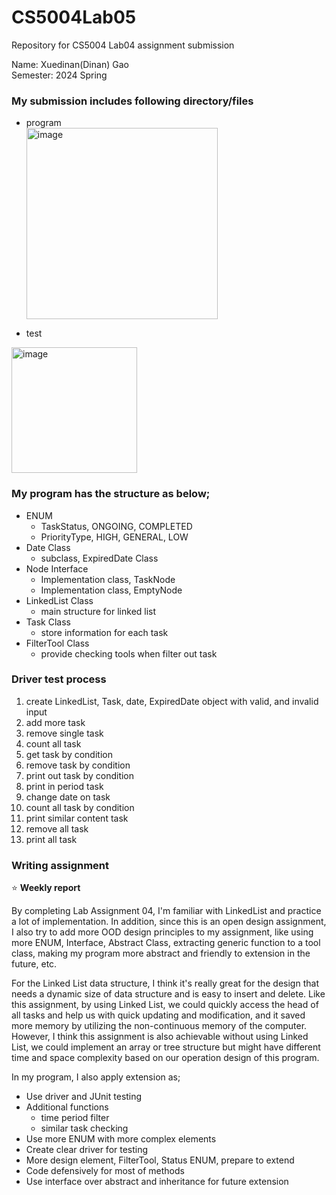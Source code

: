 # CS5004Lab05
Repository for CS5004 Lab04 assignment submission

Name: Xuedinan(Dinan) Gao\
Semester: 2024 Spring

### My submission includes following directory/files

- program\
  <img width="306" alt="image" src="https://github.com/Xuedinan/CS5004Lab04/assets/144306521/dcceee04-1dd9-4b2a-97fe-d7f8dd0f5417">


- test
<img width="201" alt="image" src="https://github.com/Xuedinan/CS5004Lab04/assets/144306521/df7e7036-f73a-4995-8820-6a5527b6d1fa">


### My program has the structure as below;

- ENUM
	- TaskStatus, ONGOING, COMPLETED
	- PriorityType, HIGH, GENERAL, LOW
- Date Class
	- subclass, ExpiredDate Class
- Node Interface
	- Implementation class, TaskNode
	- Implementation class, EmptyNode
- LinkedList Class
	- main structure for linked list
- Task Class
	- store information for each task
- FilterTool Class
	- provide checking tools when filter out task
 
### Driver test process
1. create LinkedList, Task, date, ExpiredDate object with valid, and invalid input
2. add more task
3. remove single task
4. count all task
5. get task by condition
6. remove task by condition
7. print out task by condition
8. print in period task
9. change date on task
10. count all task by condition
11. print similar content task
12. remove all task
13. print all task

### Writing assignment

:star:  **Weekly report**

By completing Lab Assignment 04, I'm familiar with LinkedList and practice a lot of implementation. In addition, since this is an open design assignment, I also try to add more OOD design principles to my assignment, like using more ENUM, Interface, Abstract Class, extracting generic function to a tool class, making my program more abstract and friendly to extension in the future, etc.

For the Linked List data structure, I think it's really great for the design that needs a dynamic size of data structure and is easy to insert and delete. Like this assignment, by using Linked List, we could quickly access the head of all tasks and help us with quick updating and modification, and it saved more memory by utilizing the non-continuous memory of the computer. However, I think this assignment is also achievable without using Linked List, we could implement an array or tree structure but might have different time and space complexity based on our operation design of this program.

In my program, I also apply extension as;
- Use driver and JUnit testing
- Additional functions
	- time period filter 
	- similar task checking
- Use more ENUM with more complex elements
- Create clear driver for testing
- More design element, FilterTool, Status ENUM, prepare to extend
- Code defensively for most of methods
- Use interface over abstract and inheritance for future extension 
